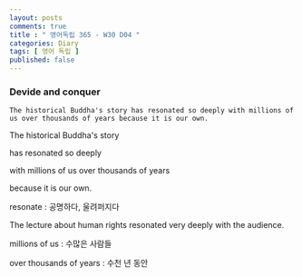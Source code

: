 ```yaml
---
layout: posts
comments: true
title : " 영어독립 365 - W30 D04 "
categories: Diary
tags: [ 영어 독립 ]
published: false
---
```


### Devide and conquer

```text
The historical Buddha's story has resonated so deeply with millions of us over thousands of years because it is our own.
```

The historical Buddha's story

has resonated so deeply

with millions of us over thousands of years

because it is our own.

resonate
 : 공명하다, 울려퍼지다

The lecture about human rights resonated very deeply with the audience.

millions of us
 : 수많은 사람들

over thousands of years
 : 수천 년 동안
